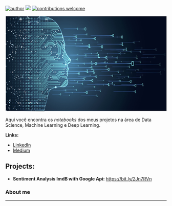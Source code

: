 [![author](https://img.shields.io/badge/author-andrepombo-red.svg)](https://www.linkedin.com/in/andrepombo) 
[![](https://img.shields.io/badge/python-3.7+-blue.svg)](https://www.python.org/downloads/release/python-365/)
[![contributions welcome](https://img.shields.io/badge/contributions-welcome-brightgreen.svg?style=flat)](https://github.com/andrepombo)

<p align="center">
  <img src="Banner1.jpg" width="1000" height="300" >
</p>

Aqui você encontra os *notebooks* dos meus projetos na área de Data Science, Machine Learning e Deep Learning.

**Links:**
* [LinkedIn](https://www.linkedin.com/in/andrepombo/) 
* [Medium](https://medium.com/@andrepombo)


## Projects:
* **Sentiment Analysis ImdB with Google Api:**  https://bit.ly/2Jn7RVn




### About me
---



